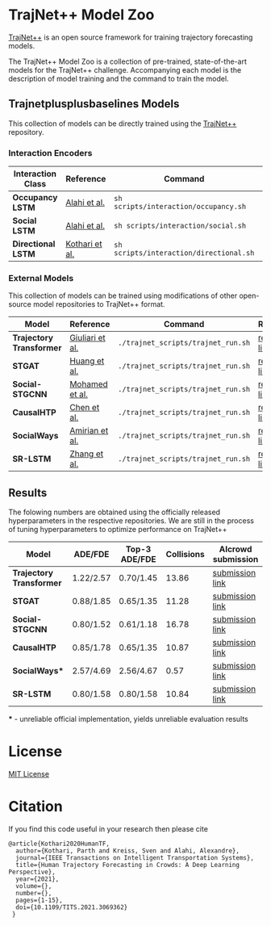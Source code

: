 # TrajNet++ Model Zoo

[TrajNet++](https://github.com/vita-epfl/trajnetplusplusbaselines) is an open source framework for training trajectory forecasting models.

The TrajNet++ Model Zoo is a collection of pre-trained, state-of-the-art models for the TrajNet++ challenge. Accompanying each model is the description of model training and the command to train the model.

## Trajnetplusplusbaselines Models

This collection of models can be directly trained using the [TrajNet++](https://github.com/vita-epfl/trajnetplusplusbaselines) repository.

### Interaction Encoders

|Interaction Class |Reference |Command | Description |
|-|-|-|-|
|<b>Occupancy LSTM</b>|[Alahi et al.](https://openaccess.thecvf.com/content_cvpr_2016/html/Alahi_Social_LSTM_Human_CVPR_2016_paper.html)|`sh scripts/interaction/occupancy.sh`|Occupancy Grid|
|<b>Social LSTM</b>|[Alahi et al.](https://openaccess.thecvf.com/content_cvpr_2016/html/Alahi_Social_LSTM_Human_CVPR_2016_paper.html)|`sh scripts/interaction/social.sh`|Social Grid|
|<b>Directional LSTM</b>|[Kothari et al.](https://ieeexplore.ieee.org/document/9408398)|`sh scripts/interaction/directional.sh`|Directional Grid|


### External Models

This collection of models can be trained using modifications of other open-source model repositories to TrajNet++ format.

|Model |Reference |Command |Repository |
|-|-|-|-|
|<b>Trajectory Transformer</b>|[Giuliari et al.](https://arxiv.org/pdf/2003.08111.pdf)|`./trajnet_scripts/trajnet_run.sh`|[repository link](https://github.com/vita-epfl/Trajectory-Transformer)|
|<b>STGAT</b>|[Huang et al.](https://openaccess.thecvf.com/content_ICCV_2019/papers/Huang_STGAT_Modeling_Spatial-Temporal_Interactions_for_Human_Trajectory_Prediction_ICCV_2019_paper.pdf)|`./trajnet_scripts/trajnet_run.sh`|[repository link](https://github.com/vita-epfl/STGAT)|
|<b>Social-STGCNN</b>|[Mohamed et al.](https://openaccess.thecvf.com/content_CVPR_2020/papers/Mohamed_Social-STGCNN_A_Social_Spatio-Temporal_Graph_Convolutional_Neural_Network_for_Human_CVPR_2020_paper.pdf)|`./trajnet_scripts/trajnet_run.sh`|[repository link](https://github.com/vita-epfl/Social-STGCNN)|
|<b>CausalHTP</b>|[Chen et al.](https://openaccess.thecvf.com/content/ICCV2021/papers/Chen_Human_Trajectory_Prediction_via_Counterfactual_Analysis_ICCV_2021_paper.pdf)|`./trajnet_scripts/trajnet_run.sh`|[repository link](https://github.com/vita-epfl/CausalHTP)|
|<b>SocialWays</b>|[Amirian et al.](https://openaccess.thecvf.com/content_CVPRW_2019/papers/Precognition/Amirian_Social_Ways_Learning_Multi-Modal_Distributions_of_Pedestrian_Trajectories_With_GANs_CVPRW_2019_paper.pdf)|`./trajnet_scripts/trajnet_run.sh`|[repository link](https://github.com/vita-epfl/socialways)|
|<b>SR-LSTM</b>|[Zhang et al.](https://openaccess.thecvf.com/content_CVPR_2019/papers/Zhang_SR-LSTM_State_Refinement_for_LSTM_Towards_Pedestrian_Trajectory_Prediction_CVPR_2019_paper.pdf)|`./trajnet_scripts/trajnet_run.sh`|[repository link](https://github.com/vita-epfl/SR-LSTM)|

## Results

The folowing numbers are obtained using the officially released hyperparameters in the respective repositories. We are still in the process of tuning hyperparameters to optimize performance on TrajNet++

|Model |ADE/FDE |Top-3 ADE/FDE|Collisions |AIcrowd submission |
|-|-|-|-|-|
|<b>Trajectory Transformer</b>|1.22/2.57|0.70/1.45|13.86|[submission link](https://www.aicrowd.com/challenges/trajnet-a-trajectory-forecasting-challenge/submissions/180765)|
|<b>STGAT</b>|0.88/1.85|0.65/1.35|11.28|[submission link](https://www.aicrowd.com/challenges/trajnet-a-trajectory-forecasting-challenge/submissions/180750)|
|<b>Social-STGCNN</b>|0.80/1.52|0.61/1.18|16.78|[submission link](https://www.aicrowd.com/challenges/trajnet-a-trajectory-forecasting-challenge/submissions/180812)|
|<b>CausalHTP</b>|0.85/1.78|0.65/1.35|10.87|[submission link](https://www.aicrowd.com/challenges/trajnet-a-trajectory-forecasting-challenge/submissions/189076)|
|<b>SocialWays*</b>|2.57/4.69|2.56/4.67|0.57|[submission link](https://www.aicrowd.com/challenges/trajnet-a-trajectory-forecasting-challenge/submissions/189097)|
|<b>SR-LSTM</b>|0.80/1.58|0.80/1.58|10.84|[submission link](https://www.aicrowd.com/challenges/trajnet-a-trajectory-forecasting-challenge/submissions/189098)|

<b>*</b> - unreliable official implementation, yields unreliable evaluation results

# License

[MIT License](LICENSE)

# Citation

If you find this code useful in your research then please cite

```
@article{Kothari2020HumanTF,
  author={Kothari, Parth and Kreiss, Sven and Alahi, Alexandre},
  journal={IEEE Transactions on Intelligent Transportation Systems},
  title={Human Trajectory Forecasting in Crowds: A Deep Learning Perspective},
  year={2021},
  volume={},
  number={},
  pages={1-15},
  doi={10.1109/TITS.2021.3069362}
 }
```
